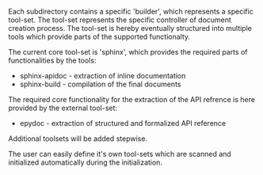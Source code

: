 Each subdirectory contains a specific 'builder', which represents
a specific tool-set. The tool-set represents the specific controller
of document creation process. The tool-set is hereby eventually
structured into multiple tools which provide parts of the supported
functionalty.

The current core tool-set is 'sphinx', which provides the required
parts of functionalities by the tools:

* sphinx-apidoc - extraction of inline documentation
* sphinx-build - compilation of the final documents

The required core functionality for the extraction of the API refrence
is here provided by the external tool-set:

* epydoc - extraction of structured and formalized API reference

Additional toolsets will be added stepwise.

The user can easily define it's own tool-sets which are scanned and
initialized automatically during the initialization.

